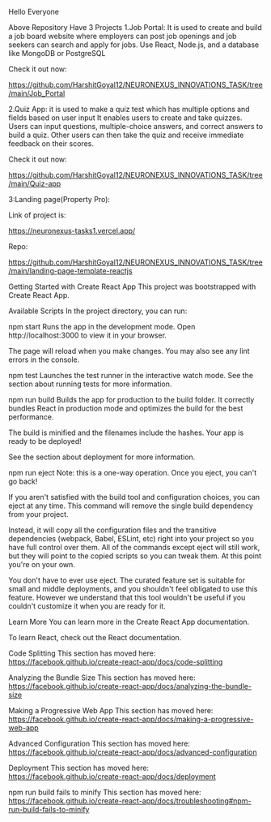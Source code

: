 Hello Everyone


Above Repository Have 3 Projects
1.Job Portal: It is used to create and build a job board website where employers can post job openings and job seekers can search and apply for jobs. Use React, Node.js, and a database like MongoDB or PostgreSQL

Check it out now:

https://github.com/HarshitGoyal12/NEURONEXUS_INNOVATIONS_TASK/tree/main/Job_Portal



2.Quiz App:
it is used to make a quiz test which has multiple options and fields based on user input
It enables users to create and take quizzes. Users can input questions, multiple-choice answers, and correct answers to build a quiz. Other users can then take the quiz and receive immediate feedback on their scores.

Check it out now:

https://github.com/HarshitGoyal12/NEURONEXUS_INNOVATIONS_TASK/tree/main/Quiz-app



3:Landing page(Property Pro):

Link of project is:

https://neuronexus-tasks1.vercel.app/


Repo:

https://github.com/HarshitGoyal12/NEURONEXUS_INNOVATIONS_TASK/tree/main/landing-page-template-reactjs


Getting Started with Create React App
This project was bootstrapped with Create React App.

Available Scripts
In the project directory, you can run:

npm start
Runs the app in the development mode.
Open http://localhost:3000 to view it in your browser.

The page will reload when you make changes.
You may also see any lint errors in the console.

npm test
Launches the test runner in the interactive watch mode.
See the section about running tests for more information.

npm run build
Builds the app for production to the build folder.
It correctly bundles React in production mode and optimizes the build for the best performance.

The build is minified and the filenames include the hashes.
Your app is ready to be deployed!

See the section about deployment for more information.

npm run eject
Note: this is a one-way operation. Once you eject, you can't go back!

If you aren't satisfied with the build tool and configuration choices, you can eject at any time. This command will remove the single build dependency from your project.

Instead, it will copy all the configuration files and the transitive dependencies (webpack, Babel, ESLint, etc) right into your project so you have full control over them. All of the commands except eject will still work, but they will point to the copied scripts so you can tweak them. At this point you're on your own.

You don't have to ever use eject. The curated feature set is suitable for small and middle deployments, and you shouldn't feel obligated to use this feature. However we understand that this tool wouldn't be useful if you couldn't customize it when you are ready for it.

Learn More
You can learn more in the Create React App documentation.

To learn React, check out the React documentation.

Code Splitting
This section has moved here: https://facebook.github.io/create-react-app/docs/code-splitting

Analyzing the Bundle Size
This section has moved here: https://facebook.github.io/create-react-app/docs/analyzing-the-bundle-size

Making a Progressive Web App
This section has moved here: https://facebook.github.io/create-react-app/docs/making-a-progressive-web-app

Advanced Configuration
This section has moved here: https://facebook.github.io/create-react-app/docs/advanced-configuration

Deployment
This section has moved here: https://facebook.github.io/create-react-app/docs/deployment

npm run build fails to minify
This section has moved here: https://facebook.github.io/create-react-app/docs/troubleshooting#npm-run-build-fails-to-minify
